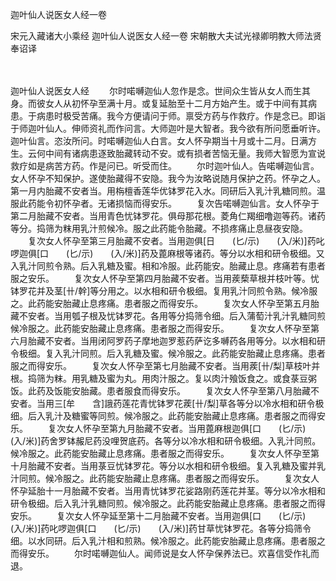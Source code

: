 迦叶仙人说医女人经一卷


宋元入藏诸大小乘经
迦叶仙人说医女人经一卷
宋朝散大夫试光禄卿明教大师法贤奉诏译


　　

迦叶仙人说医女人经
　　尔时喏嚩迦仙人忽作是念。世间众生皆从女人而生其身。而彼女人从初怀孕至满十月。或复延胎至十二月方始产生。或于中间有其病患。于病患时极受苦痛。我今方便请问于师。禀受方药与作救疗。作是念已。即诣于师迦叶仙人。伸师资礼而作问言。大师迦叶是大智者。我今欲有所问愿垂听许。迦叶仙言。恣汝所问。时喏嚩迦仙人白言。女人怀孕期当十月或十二月。日满方生。云何中间有诸病患逐致胎藏转动不安。或有损者苦恼无量。我师大智愿为宣说救疗如是病苦方药。作是问已。听受而住。
　　尔时迦叶仙人。告喏嚩迦仙言。女人怀孕不知保护。遂使胎藏得不安隐。我今为汝略说随月保护之药。怀孕之人。第一月内胎藏不安者当。用栴檀香莲华优钵罗花入水。同研后入乳汁乳糖同煎。温服此药能令初怀孕者。无诸损恼而得安乐。
　　复次告喏嚩迦仙言。女人怀孕于第二月胎藏不安者。当用青色忧钵罗花。俱母那花根。菱角仁羯细噜迦等药。诸药等分。捣筛为粖用乳汁煎候冷。服之此药能令胎藏。不损疼痛止息昼夜安隐。
　　复次女人怀孕至第三月胎藏不安者。当用迦俱[日　　(匕/示)　　(入/米)]药叱啰迦俱[口　　(匕/示)　　(入/米)]药及蓖麻根等诸药。等分以水相和研令极细。又入乳汁同煎令熟。后入乳糖及蜜。相和冷服。此药能安。胎藏止息。疼痛若有患者服之安乐。
　　复次女人怀孕至第四月胎藏不安者。当用蒺蔾草根并枝叶等。忧钵罗花并及茎[卄/幹]等分用之。以水相和研令极细。复用乳汁同煎令熟。候冷服之。此药能安胎藏止息疼痛。患者服之而得安乐。
　　复次女人怀孕至第五月胎藏不安者。当用瓠子根及忧钵罗花。各用等分捣筛令细。后入蒲萄汁乳汁乳糖同煎候冷服之。此药能安胎藏止息疼痛。患者服之而得安乐。
　　复次女人怀孕至第六月胎藏不安者。当用闭阿罗药子摩地迦罗惹药萨讫多嚩药各用等分。以水相和研令极细。复入乳汁同煎。后入乳糖及蜜。候冷服之。此药能安胎藏止息疼痛。患者服之而得安乐。
　　复次女人怀孕至第七月胎藏不安者。当用蒺[卄/梨]草枝叶并根。捣筛为粖。用乳糖及蜜为丸。用肉汁服之。复以肉汁飱饭食之。或食菉豆粥饭。此药及饭能安胎藏。患者服食而得安乐。
　　复次女人怀孕至第八月胎藏不安者。当用三[牟　　含]誐药莲花青忧钵罗花蒺[卄/梨]草各等分以冷水相和研令极细。后入乳汁及糖蜜等同煎。候冷服之。此药能安胎藏止息疼痛。患者服之而得安乐。
　　复次女人怀孕至第九月胎藏不安者。当用蓖麻根迦俱[口　　(匕/示)　　(入/米)]药舍罗钵赧尼药没哩贺底药。各等分以冷水相和研令极细。入乳汁同煎。候冷服之。此药能安胎藏止息疼痛。患者服之而得安乐。
　　复次女人怀孕至第十月胎藏不安者。当用菉豆忧钵罗花。等分以水相和研令极细。复入乳糖及蜜并乳汁同煎。候冷服之。此药能安胎藏止息疼痛。患者服之而得安乐。
　　复次女人怀孕延胎十一月胎藏不安者。当用青忧钵罗花娑路刚药莲花并茎。等分以冷水相和研令极细。后入乳汁乳糖同煎。候冷服之。此药能安胎藏止息疼痛。患者服之而得安乐。
　　复次女人怀孕延至第十二月胎藏不安者。当用迦俱[口　　(匕/示)　　(入/米)]药叱啰迦俱[口　　(匕/示)　　(入/米)]药甘草忧钵罗花。各等分捣筛令细。以水同研。后入乳汁相和煎熟。候冷服之。此药能安胎藏止息疼痛。患者服之而得安乐。
　　尔时喏嚩迦仙人。闻师说是女人怀孕保养法已。欢喜信受作礼而退。


